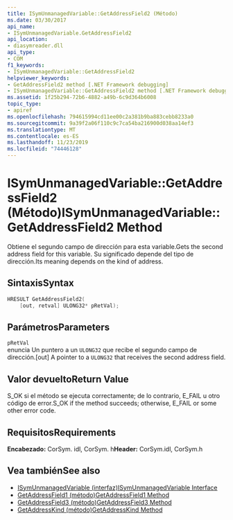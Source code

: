 ```yaml
---
title: ISymUnmanagedVariable::GetAddressField2 (Método)
ms.date: 03/30/2017
api_name:
- ISymUnmanagedVariable.GetAddressField2
api_location:
- diasymreader.dll
api_type:
- COM
f1_keywords:
- ISymUnmanagedVariable::GetAddressField2
helpviewer_keywords:
- GetAddressField2 method [.NET Framework debugging]
- ISymUnmanagedVariable::GetAddressField2 method [.NET Framework debugging]
ms.assetid: 1f25b294-72b6-4882-a49b-6c9d364b6008
topic_type:
- apiref
ms.openlocfilehash: 794615994cd11ee00c2a381b9ba883cebb8233a0
ms.sourcegitcommit: 9a39f2a06f110c9c7ca54ba216900d038aa14ef3
ms.translationtype: MT
ms.contentlocale: es-ES
ms.lasthandoff: 11/23/2019
ms.locfileid: "74446128"
---
```

# <a name="isymunmanagedvariablegetaddressfield2-method"></a><span data-ttu-id="7a4be-102">ISymUnmanagedVariable::GetAddressField2 (Método)</span><span class="sxs-lookup"><span data-stu-id="7a4be-102">ISymUnmanagedVariable::GetAddressField2 Method</span></span>
<span data-ttu-id="7a4be-103">Obtiene el segundo campo de dirección para esta variable.</span><span class="sxs-lookup"><span data-stu-id="7a4be-103">Gets the second address field for this variable.</span></span> <span data-ttu-id="7a4be-104">Su significado depende del tipo de dirección.</span><span class="sxs-lookup"><span data-stu-id="7a4be-104">Its meaning depends on the kind of address.</span></span>  
  
## <a name="syntax"></a><span data-ttu-id="7a4be-105">Sintaxis</span><span class="sxs-lookup"><span data-stu-id="7a4be-105">Syntax</span></span>  
  
```cpp  
HRESULT GetAddressField2(  
    [out, retval] ULONG32* pRetVal);  
```  
  
## <a name="parameters"></a><span data-ttu-id="7a4be-106">Parámetros</span><span class="sxs-lookup"><span data-stu-id="7a4be-106">Parameters</span></span>  
 `pRetVal`  
 <span data-ttu-id="7a4be-107">enuncia Un puntero a un `ULONG32` que recibe el segundo campo de dirección.</span><span class="sxs-lookup"><span data-stu-id="7a4be-107">[out] A pointer to a `ULONG32` that receives the second address field.</span></span>  
  
## <a name="return-value"></a><span data-ttu-id="7a4be-108">Valor devuelto</span><span class="sxs-lookup"><span data-stu-id="7a4be-108">Return Value</span></span>  
 <span data-ttu-id="7a4be-109">S_OK si el método se ejecuta correctamente; de lo contrario, E_FAIL u otro código de error.</span><span class="sxs-lookup"><span data-stu-id="7a4be-109">S_OK if the method succeeds; otherwise, E_FAIL or some other error code.</span></span>  
  
## <a name="requirements"></a><span data-ttu-id="7a4be-110">Requisitos</span><span class="sxs-lookup"><span data-stu-id="7a4be-110">Requirements</span></span>  
 <span data-ttu-id="7a4be-111">**Encabezado:** CorSym. idl, CorSym. h</span><span class="sxs-lookup"><span data-stu-id="7a4be-111">**Header:** CorSym.idl, CorSym.h</span></span>  
  
## <a name="see-also"></a><span data-ttu-id="7a4be-112">Vea también</span><span class="sxs-lookup"><span data-stu-id="7a4be-112">See also</span></span>

- [<span data-ttu-id="7a4be-113">ISymUnmanagedVariable (interfaz)</span><span class="sxs-lookup"><span data-stu-id="7a4be-113">ISymUnmanagedVariable Interface</span></span>](../../../../docs/framework/unmanaged-api/diagnostics/isymunmanagedvariable-interface.md)
- [<span data-ttu-id="7a4be-114">GetAddressField1 (método)</span><span class="sxs-lookup"><span data-stu-id="7a4be-114">GetAddressField1 Method</span></span>](../../../../docs/framework/unmanaged-api/diagnostics/isymunmanagedvariable-getaddressfield1-method.md)
- [<span data-ttu-id="7a4be-115">GetAddressField3 (método)</span><span class="sxs-lookup"><span data-stu-id="7a4be-115">GetAddressField3 Method</span></span>](../../../../docs/framework/unmanaged-api/diagnostics/isymunmanagedvariable-getaddressfield3-method.md)
- [<span data-ttu-id="7a4be-116">GetAddressKind (método)</span><span class="sxs-lookup"><span data-stu-id="7a4be-116">GetAddressKind Method</span></span>](../../../../docs/framework/unmanaged-api/diagnostics/isymunmanagedvariable-getaddresskind-method.md)
